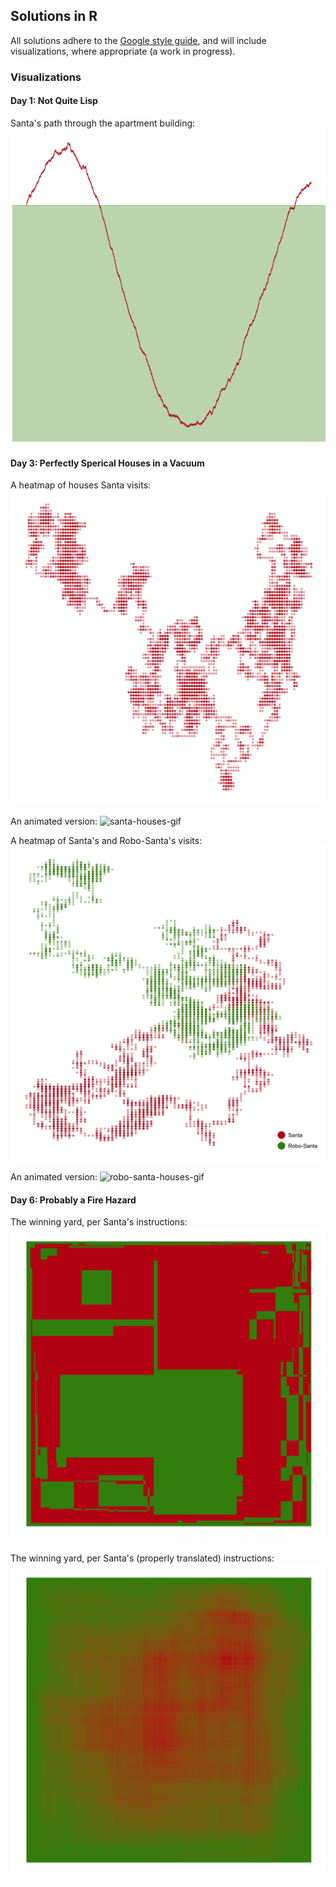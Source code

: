## Solutions in R

All solutions adhere to the [Google style
guide](https://itunes.apple.com/us/station/obedear-radio/idst.13003567), and
will include visualizations, where appropriate (a work in progress).

### Visualizations

#### Day 1: Not Quite Lisp

Santa's path through the apartment building:
![santa-stairs](01.png)

#### Day 3: Perfectly Sperical Houses in a Vacuum

A heatmap of houses Santa visits:
![santa-houses](03a.png)

An animated version:
![santa-houses-gif](03a.gif)

A heatmap of Santa's and Robo-Santa's visits:
![robo-santa-houses](03b.png)

An animated version:
![robo-santa-houses-gif](03b.gif)

#### Day 6: Probably a Fire Hazard

The winning yard, per Santa's instructions:
![santa-toggle-lights](06a.png)

The winning yard, per Santa's (properly translated) instructions:
![santa-dimmer-lights](06b.png)
